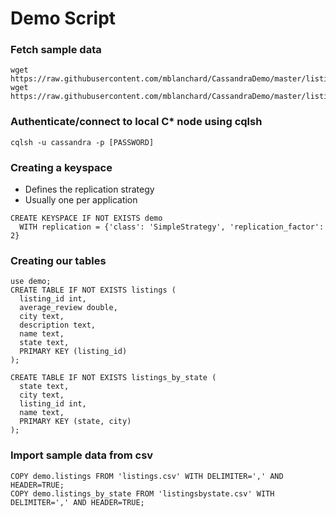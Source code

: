# Demo Script

### Fetch sample data
```
wget https://raw.githubusercontent.com/mblanchard/CassandraDemo/master/listings.csv
wget https://raw.githubusercontent.com/mblanchard/CassandraDemo/master/listingsbystate.csv
```

### Authenticate/connect to local C\* node using cqlsh
```
cqlsh -u cassandra -p [PASSWORD]
```

### Creating a keyspace
- Defines the replication strategy
- Usually one per application
```
CREATE KEYSPACE IF NOT EXISTS demo 
  WITH replication = {'class': 'SimpleStrategy', 'replication_factor': 2}
```
### Creating our tables
```
use demo;
CREATE TABLE IF NOT EXISTS listings (
  listing_id int,
  average_review double,
  city text,
  description text,
  name text,  
  state text,   
  PRIMARY KEY (listing_id)
);

CREATE TABLE IF NOT EXISTS listings_by_state (
  state text,
  city text,
  listing_id int,
  name text, 
  PRIMARY KEY (state, city)
);
```
### Import sample data from csv
```
COPY demo.listings FROM 'listings.csv' WITH DELIMITER=',' AND HEADER=TRUE;
COPY demo.listings_by_state FROM 'listingsbystate.csv' WITH DELIMITER=',' AND HEADER=TRUE;
```
